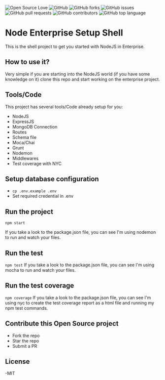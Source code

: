 ![Open Source Love](https://img.shields.io/badge/Open%20Source-%E2%9D%A4-red.svg)
![GitHub](https://img.shields.io/github/license/thisdot/node-enterprise-setup-shell.svg)
![GitHub forks](https://img.shields.io/github/forks/thisdot/node-enterprise-setup-shell.svg)
![GitHub issues](https://img.shields.io/github/issues/thisdot/node-enterprise-setup-shell.svg)
![GitHub pull requests](https://img.shields.io/github/issues-pr/thisdot/node-enterprise-setup-shell.svg)
![GitHub contributors](https://img.shields.io/github/contributors/thisdot/node-enterprise-setup-shell.svg)
![GitHub top language](https://img.shields.io/github/languages/top/thisdot/node-enterprise-setup-shell.svg)

# Node Enterprise Setup Shell

This is the shell project to get you started with NodeJS in Enterprise.

## How to use it?

Very simple if you are starting into the NodeJS world (if you have some knowledge on it) clone this repo and start working on the enterprise project.

## Tools/Code

This project has several tools/Code already setup for you:

<ul>
    <li>NodeJS</li>
    <li>ExpressJS</li>
    <li>MongoDB Connection</li>
    <li>Routes</li>
    <li>Schema file</li>
    <li>Moca/Chai</li>
    <li>Grunt</li>
    <li>Nodemon</li>
    <li>Middlewares</li>
    <li>Test coverage with NYC</li>
</ul>

## Setup database configuration
- `cp .env.example .env`
- Set required credential in .env

## Run the project

`npm start`

If you take a look to the package.json file, you can see I'm using nodemon to run and watch your files.

## Run the test

`npm test`
If you take a look to the package.json file, you can see I'm using mocha to run and watch your files.

## Run the test coverage

`npm coverage`
If you take a look to the package.json file, you can see I'm using nyc to create the test coverage report as a html file and running my npm test commands.

## Contribute this Open Source project

<ul>
    <li>Fork the repo</li>
    <li>Star the repo</li>
    <li>Submit a PR</li>
</ul>

## License

-MIT
